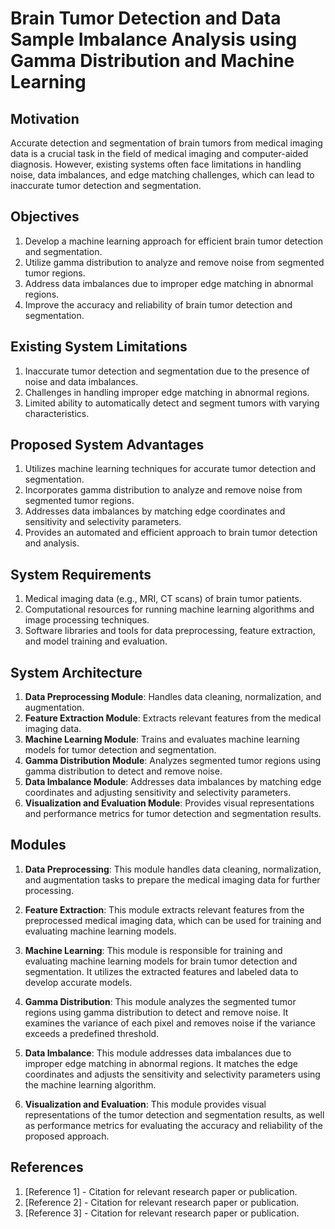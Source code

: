 # Brain Tumor Detection and Data Sample Imbalance Analysis using Gamma Distribution and Machine Learning

## Motivation
Accurate detection and segmentation of brain tumors from medical imaging data is a crucial task in the field of medical imaging and computer-aided diagnosis. However, existing systems often face limitations in handling noise, data imbalances, and edge matching challenges, which can lead to inaccurate tumor detection and segmentation.

## Objectives
1. Develop a machine learning approach for efficient brain tumor detection and segmentation.
2. Utilize gamma distribution to analyze and remove noise from segmented tumor regions.
3. Address data imbalances due to improper edge matching in abnormal regions.
4. Improve the accuracy and reliability of brain tumor detection and segmentation.

## Existing System Limitations
1. Inaccurate tumor detection and segmentation due to the presence of noise and data imbalances.
2. Challenges in handling improper edge matching in abnormal regions.
3. Limited ability to automatically detect and segment tumors with varying characteristics.

## Proposed System Advantages
1. Utilizes machine learning techniques for accurate tumor detection and segmentation.
2. Incorporates gamma distribution to analyze and remove noise from segmented tumor regions.
3. Addresses data imbalances by matching edge coordinates and sensitivity and selectivity parameters.
4. Provides an automated and efficient approach to brain tumor detection and analysis.

## System Requirements
1. Medical imaging data (e.g., MRI, CT scans) of brain tumor patients.
2. Computational resources for running machine learning algorithms and image processing techniques.
3. Software libraries and tools for data preprocessing, feature extraction, and model training and evaluation.

## System Architecture
1. **Data Preprocessing Module**: Handles data cleaning, normalization, and augmentation.
2. **Feature Extraction Module**: Extracts relevant features from the medical imaging data.
3. **Machine Learning Module**: Trains and evaluates machine learning models for tumor detection and segmentation.
4. **Gamma Distribution Module**: Analyzes segmented tumor regions using gamma distribution to detect and remove noise.
5. **Data Imbalance Module**: Addresses data imbalances by matching edge coordinates and adjusting sensitivity and selectivity parameters.
6. **Visualization and Evaluation Module**: Provides visual representations and performance metrics for tumor detection and segmentation results.

## Modules
1. **Data Preprocessing**: This module handles data cleaning, normalization, and augmentation tasks to prepare the medical imaging data for further processing.

2. **Feature Extraction**: This module extracts relevant features from the preprocessed medical imaging data, which can be used for training and evaluating machine learning models.

3. **Machine Learning**: This module is responsible for training and evaluating machine learning models for brain tumor detection and segmentation. It utilizes the extracted features and labeled data to develop accurate models.

4. **Gamma Distribution**: This module analyzes the segmented tumor regions using gamma distribution to detect and remove noise. It examines the variance of each pixel and removes noise if the variance exceeds a predefined threshold.

5. **Data Imbalance**: This module addresses data imbalances due to improper edge matching in abnormal regions. It matches the edge coordinates and adjusts the sensitivity and selectivity parameters using the machine learning algorithm.

6. **Visualization and Evaluation**: This module provides visual representations of the tumor detection and segmentation results, as well as performance metrics for evaluating the accuracy and reliability of the proposed approach.

## References
1. [Reference 1] - Citation for relevant research paper or publication.
2. [Reference 2] - Citation for relevant research paper or publication.
3. [Reference 3] - Citation for relevant research paper or publication.
